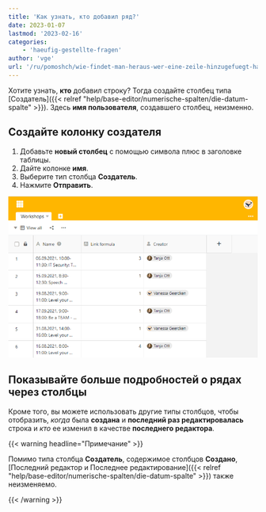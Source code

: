 ```yaml
---
title: 'Как узнать, кто добавил ряд?'
date: 2023-01-07
lastmod: '2023-02-16'
categories:
    - 'haeufig-gestellte-fragen'
author: 'vge'
url: '/ru/pomoshch/wie-findet-man-heraus-wer-eine-zeile-hinzugefuegt-hat'
---
```


Хотите узнать, **кто** добавил строку? Тогда создайте столбец типа [Создатель]({{< relref "help/base-editor/numerische-spalten/die-datum-spalte" >}}). Здесь **имя пользователя**, создавшего столбец, неизменно.

## Создайте колонку создателя

1. Добавьте **новый столбец** с помощью символа плюс в заголовке таблицы.
2. Дайте колонке **имя**.
3. Выберите тип столбца **Создатель**.
4. Нажмите **Отправить**.

![Как узнать, кто добавил строку.](images/Wie-findet-man-heraus-wer-eine-Zeile-hinzugefuegt-hat.png)

## Показывайте больше подробностей о рядах через столбцы

Кроме того, вы можете использовать другие типы столбцов, чтобы отобразить, _когда_ была **создана** и **последний раз редактировалась** строка и _кто_ ее изменил в качестве **последнего редактора**.

{{< warning headline="Примечание" >}}

Помимо типа столбца **Создатель**, содержимое столбцов **Создано**, [Последний редактор и Последнее редактирование]({{< relref "help/base-editor/numerische-spalten/die-datum-spalte" >}}) также неизменяемо.

{{< /warning >}}
